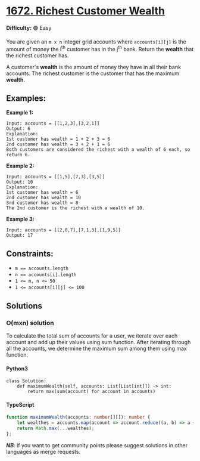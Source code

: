 # [1672. Richest Customer Wealth](https://leetcode.com/problems/richest-customer-wealth/)

**Difficulty:** :green_circle: Easy

You are given an `m x n` integer grid accounts where `accounts[i][j]` is the 
amount of money the i<sup>th</sup> customer has in the j<sup>th</sup> bank. 
Return the **wealth** that the richest customer has.

A customer's **wealth** is the amount of money they have in all their bank 
accounts. The richest customer is the customer that has the maximum **wealth**.

## Examples:

**Example 1:**

```text
Input: accounts = [[1,2,3],[3,2,1]]
Output: 6
Explanation:
1st customer has wealth = 1 + 2 + 3 = 6
2nd customer has wealth = 3 + 2 + 1 = 6
Both customers are considered the richest with a wealth of 6 each, so return 6.
```

**Example 2:**

```text
Input: accounts = [[1,5],[7,3],[3,5]]
Output: 10
Explanation: 
1st customer has wealth = 6
2nd customer has wealth = 10 
3rd customer has wealth = 8
The 2nd customer is the richest with a wealth of 10.
```

**Example 3:**

```text
Input: accounts = [[2,8,7],[7,1,3],[1,9,5]]
Output: 17
```

## Constraints:

- `m == accounts.length`
- `n == accounts[i].length`
- `1 <= m, n <= 50`
- `1 <= accounts[i][j] <= 100`

## Solutions

### O(mxn) solution

To calculate the total sum of accounts for a user, we iterate over each 
account and add up their values using sum function. After iterating through 
all the accounts, we determine the maximum sum among them using max function.

#### Python3

```python3
class Solution:
    def maximumWealth(self, accounts: List[List[int]]) -> int:
        return max(sum(account) for account in accounts) 
```

#### TypeScript

``` typescript
function maximumWealth(accounts: number[][]): number {
    let wealthes = accounts.map(account => account.reduce((a, b) => a + b, 0))
    return Math.max(...wealthes);
};
```

***NB***: If you want to get community points please suggest solutions in other languages as merge requests.
